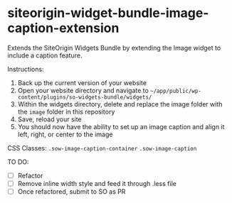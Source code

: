 # siteorigin-widget-bundle-image-caption-extension
Extends the SiteOrigin Widgets Bundle by extending the Image widget to include a caption feature.

Instructions: 

1. Back up the current version of your website
2. Open your website directory and navigate to `~/app/public/wp-content/plugins/so-widgets-bundle/widgets/`
3. Within the widgets directory, delete and replace the image folder with the `image` folder in this repository
4. Save, reload your site
5. You should now have the ability to set up an image caption and align it left, right, or center to the image

CSS Classes:
`.sow-image-caption-container`
`.sow-image-caption`

TO DO:
- [ ] Refactor
- [ ] Remove inline width style and feed it through .less file
- [ ] Once refactored, submit to SO as PR
